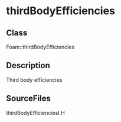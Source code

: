 # thirdBodyEfficiencies 
## Class
Foam::thirdBodyEfficiencies

## Description
Third body efficiencies

## SourceFiles
thirdBodyEfficienciesI.H


